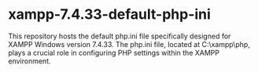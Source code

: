 # xampp-7.4.33-default-php-ini
This repository hosts the default php.ini file specifically designed for XAMPP Windows version 7.4.33. The php.ini file, located at C:\xampp\php, plays a crucial role in configuring PHP settings within the XAMPP environment.
